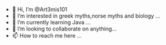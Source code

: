 - 👋 Hi, I’m @Art3mis101
- 👀 I’m interested in greek myths,norse myths and biology ...
- 🌱 I’m currently learning Java ...
- 💞️ I’m looking to collaborate on anything...
- 📫 How to reach me here ...

<!---
Art3mis101/Art3mis101 is a ✨ special ✨ repository because its `README.md` (this file) appears on your GitHub profile.
You can click the Preview link to take a look at your changes.
--->
